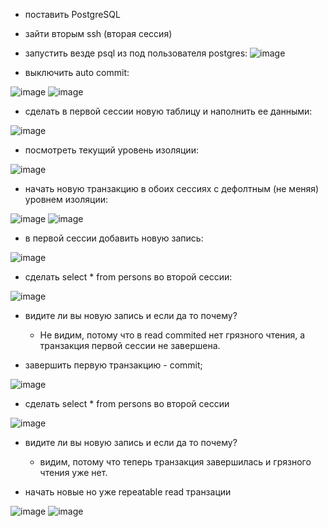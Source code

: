 * поставить PostgreSQL
* зайти вторым ssh (вторая сессия)
* запустить везде psql из под пользователя postgres:
![image](https://user-images.githubusercontent.com/40095258/230610252-b7615df1-530b-47f2-b949-eacc001f69e2.png)

* выключить auto commit:

![image](https://user-images.githubusercontent.com/40095258/230729007-2930d1f0-ad81-4e91-8b11-dee9f9f89fbf.png)
![image](https://user-images.githubusercontent.com/40095258/230728343-bb100937-e745-497c-b640-2e0d0d6dca9b.png)

* сделать в первой сессии новую таблицу и наполнить ее данными:

![image](https://user-images.githubusercontent.com/40095258/230728966-7ab38724-8fb7-473b-933e-69379820564a.png)

* посмотреть текущий уровень изоляции:

![image](https://user-images.githubusercontent.com/40095258/230729077-e77fc655-8439-4749-9abd-7e5da4c447a1.png)

* начать новую транзакцию в обоих сессиях с дефолтным (не меняя) уровнем изоляции:

![image](https://user-images.githubusercontent.com/40095258/230729212-de3c67da-d8f5-44c4-8b3b-afa72082dd4c.png)
![image](https://user-images.githubusercontent.com/40095258/230729223-d3a3d0ee-70a2-4e03-b9a8-be2becd4a783.png)

* в первой сессии добавить новую запись:

![image](https://user-images.githubusercontent.com/40095258/230729274-4cc466c0-7f3e-4cf1-807f-931f43b6b9c9.png)

* сделать select * from persons во второй сессии:

![image](https://user-images.githubusercontent.com/40095258/230729333-91f1f03d-2263-439b-bfc7-c64760a7ded5.png)

* видите ли вы новую запись и если да то почему?
  * Не видим, потому что в read commited нет грязного чтения, а транзакция первой сессии не завершена.
  
* завершить первую транзакцию - commit;

![image](https://user-images.githubusercontent.com/40095258/230729565-e6b8b702-815e-4b95-951a-9cafe8bf89b0.png)

* сделать select * from persons во второй сессии

![image](https://user-images.githubusercontent.com/40095258/230729641-1dc29ac0-fe44-4fe3-b068-31a95dcb6d2d.png)

* видите ли вы новую запись и если да то почему?
  * видим, потому что теперь транзакция завершилась и грязного чтения уже нет.

* начать новые но уже repeatable read транзации

![image](https://user-images.githubusercontent.com/40095258/230729942-79b512b4-67d6-41b2-9f25-f0e4438729da.png)
![image](https://user-images.githubusercontent.com/40095258/230729961-e68c5179-d3d1-410a-a054-70ef7ef2bcbc.png)





